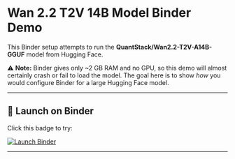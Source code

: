 # Wan 2.2 T2V 14B Model Binder Demo

This Binder setup attempts to run the **QuantStack/Wan2.2-T2V-A14B-GGUF** model from Hugging Face.

⚠️ **Note:** Binder gives only ~2 GB RAM and no GPU, so this demo will almost certainly crash or fail to load the model.
The goal here is to show *how* you would configure Binder for a large Hugging Face model.

---

## 🚀 Launch on Binder
Click this badge to try:

[![Launch Binder](https://mybinder.org/badge_logo.svg)](https://mybinder.org/v2/gh/YOUR_GITHUB_USERNAME/wan2-binder-demo/HEAD?labpath=notebook.ipynb)

---
